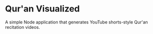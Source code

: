 # Qur'an Visualized

A simple Node application that generates YouTube shorts-style Qur'an recitation videos.